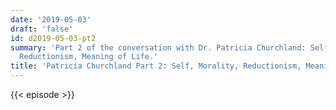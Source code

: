```yaml
---
date: '2019-05-03'
draft: 'false'
id: d2019-05-03-pt2
summary: 'Part 2 of the conversation with Dr. Patricia Churchland: Self, Morality,
  Reductionism, Meaning of Life.'
title: 'Patricia Churchland Part 2: Self, Morality, Reductionism, Meaning of Life'
---
```

{{< episode >}}
